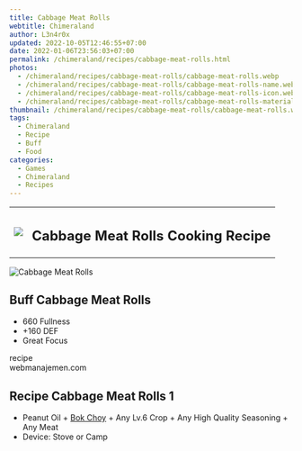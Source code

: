```yaml
---
title: Cabbage Meat Rolls
webtitle: Chimeraland
author: L3n4r0x
updated: 2022-10-05T12:46:55+07:00
date: 2022-01-06T23:56:03+07:00
permalink: /chimeraland/recipes/cabbage-meat-rolls.html
photos:
  - /chimeraland/recipes/cabbage-meat-rolls/cabbage-meat-rolls.webp
  - /chimeraland/recipes/cabbage-meat-rolls/cabbage-meat-rolls-name.webp
  - /chimeraland/recipes/cabbage-meat-rolls/cabbage-meat-rolls-icon.webp
  - /chimeraland/recipes/cabbage-meat-rolls/cabbage-meat-rolls-material.webp
thumbnail: /chimeraland/recipes/cabbage-meat-rolls/cabbage-meat-rolls.webp
tags:
  - Chimeraland
  - Recipe
  - Buff
  - Food
categories:
  - Games
  - Chimeraland
  - Recipes
---
```


<section id="bootstrap-wrapper"><link rel="stylesheet" href="https://cdn.statically.io/gh/dimaslanjaka/Web-Manajemen/40ac3225/css/bootstrap-4.5-wrapper.css"/><div class="row mb-2"><div class="col-md-12 mb-2"><table class="table" id="post-info"><tbody><tr><td><img class="d-inline-block me-2" src="/chimeraland/recipes/cabbage-meat-rolls/cabbage-meat-rolls-icon.webp" width="auto" height="auto"/></td><td><h1 class="fs-5">Cabbage Meat Rolls Cooking Recipe</h1></td></tr></tbody></table></div></div><div class="card mb-2"><div class="row g-0"><div class="col-sm-4 position-relative mb-2"><img src="/chimeraland/recipes/cabbage-meat-rolls/cabbage-meat-rolls-material.webp" class="card-img fit-cover w-100 h-100" alt="Cabbage Meat Rolls" data-fancybox="true"/></div><div class="col-sm-8 mb-2"><div class="card-body"><h2 class="card-title fs-5">Buff Cabbage Meat Rolls</h2><div class="card-text"><ul><li>660 Fullness</li><li>+160 DEF</li><li>Great Focus</li></ul></div><span class="badge rounded-pill bg-dark">recipe</span></div><div class="card-footer text-end text-muted">webmanajemen.com</div></div></div></div><div class="row mb-2"><div class="col-12 col-lg-6 recipe-item mb-2"><div class="card"><div class="card-body"><h2 class="card-title fs-5">Recipe Cabbage Meat Rolls 1</h2><div class="card-text"><ul><li>Peanut Oil<span> + </span><a class="text-decoration-none" href="/chimeraland/materials/bok-choy.html">Bok Choy</a><span> + </span>Any Lv.6 Crop<span> + </span>Any High Quality Seasoning<span> + </span>Any Meat</li><li>Device: Stove or Camp</li></ul></div></div></div></div></div></section>